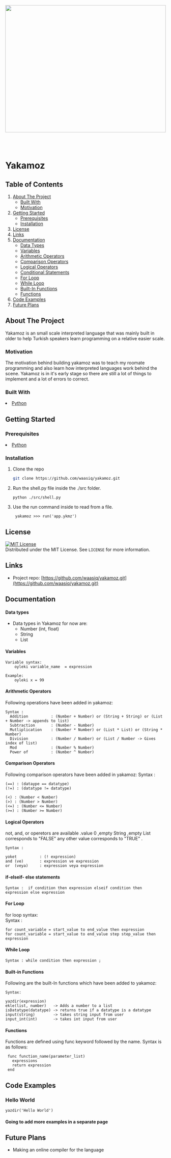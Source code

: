 <img src = 'https://socialify.git.ci/waasiq/yakamoz/image?font=Raleway&forks=1&logo=https%3A%2F%2Fi0.wp.com%2Fstorage.googleapis.com%2Fstateless-tasmaniangeographic%2F2015%2F05%2FSea-Sparkle-3-By-Leena-Wisby.jpg%3Ffit%3D1024%252C631%26ssl%3D1&name=1&owner=1&pattern=Solid&stargazers=1&theme=Dark' 
style = 'width:100%; height:400px;'>

<br />
<br />

# Yakamoz

<!-- TABLE OF CONTENTS -->
## Table of Contents
  <ol>
    <li>
      <a href="#about-the-project">About The Project</a>
      <ul>
        <li><a href="#built-with">Built With</a></li>
      </ul>
      <ul>
        <li><a href="#motivation">Motivation</a></li>
      </ul>
    </li>
    <li>
      <a href="#getting-started">Getting Started</a>
      <ul>
        <li><a href="#prerequisites">Prerequisites</a></li>
        <li><a href="#installation">Installation</a></li>
      </ul>
    </li>
    <li><a href="#license">License</a></li>
    <li><a href="#links">Links</a></li>
    <li>
      <a href="#documentation">Documentation</a>
      <ul>
        <li><a href="#data-types">Data Types</a></li>
        <li><a href="#variables">Variables</a></li>
        <li><a href="#arithmetic-operators">Arithmetic Operators</a></li>
        <li><a href="#comparison-operators">Comparison Operators</a></li>
        <li><a href="#logical-operators">Logical Operators</a></li>
        <li><a href="#conditional-statements">Conditional Statements</a></li>
        <li><a href="#for-loop">For Loop</a></li>
        <li><a href="#while-loop">While Loop</a></li>
        <li><a href="#functions">Built-In Functions</a></li>
        <li><a href="#functions">Functions</a></li>
      </ul>
    </li>
    <li>
      <a href="#examples">Code Examples</a>
    </li>
    <li><a href="#future-plans">Future Plans</a></li>
  </ol>


<!-- ABOUT THE PROJECT -->
<section id = 'about-the-project'>
<h2> About The Project </h2>

<p> Yakamoz is an small scale interpreted language that was mainly built in older to help Turkish speakers learn programming on a relative easier scale. </p>

</section>

<section id = 'motivation'>

<h3> Motivation </h3>

<p> The motivation behind building yakamoz was to teach my roomate programming and also learn how interpreted languages work behind the scene. Yakamoz is in it's early stage so there are still a lot of things to implement and a lot of errors to correct. </p>
</section>


<section id = 'built-with'>
<h3> Built With </h3>

<li><a href='https://www.python.org/'>Python</a></li>

</section>

<!-- GETTING STARTED -->
<section id = 'getting-started'>

## Getting Started
<section id = 'prerequisites'>
<h3> Prerequisites </h3>
<li><a href='https://www.python.org/'>Python</a></li>
</section>

<section id = 'installation'>

### Installation

1. Clone the repo
   ```sh
   git clone https://github.com/waasiq/yakamoz.git
   ```
2. Run the shell.py file inside the ./src folder.
    ```
    python ./src/shell.py
    ```
3. Use  the run command inside to read from a file.
   ```
    yakamoz >>> run('app.ykmz')
   ```
</section>


<section id = 'license'>
<!-- LICENSE -->
<h2>License</h2>

[![MIT License][license-logo]][license-url]<br>
Distributed under the MIT License. See `LICENSE` for more information.

<!-- CONTACT -->
<section id = 'links'>

## Links
* Project repo: [https://github.com/waasiq/yakamoz.git](https://github.com/waasiq/yakamoz.git)
</section> 

<section id = 'documentation'>

## Documentation

 <section id = 'data-types'>

  #### Data types

  - Data types in Yakamoz for now are:
    * Number (int, float)
    * String
    * List
  
  <section id = 'variables'>

  #### Variables

    Variable syntax:
        oyleki variable_name  = expression
    
    Example: 
        oyleki x = 99 
  </section>

  <section id = 'arithmetic-operators'>

  #### Arithmetic Operators 
  Following operations have been added in yakamoz: 

    Syntax :
      Addition          : (Number + Number) or (String + String) or (List + Number -> appends to list)
      Subtraction       : (Number - Number)
      Mutliplication    : (Number * Number) or (List * List) or (String * Number) 
      Division          : (Number / Number) or (List / Number -> Gives index of list)
      Mod               : (Number % Number)
      Power of          : (Number ^ Number)
  
  </section>
    
  <section id = 'comparison-operators'>

  #### Comparison Operators 
  Following comparison operators have been added in yakamoz:
    Syntax :
    
    (==) : (dataype == datatype)
    (!=) : (datatype != datatype)
    
    (<) : (Number < Number) 
    (>) : (Number > Number) 
    (<=) : (Number <= Number)
    (>=) : (Number >= Number)

  </section>

  <section id = 'logical-operators'>
   
  #### Logical Operators
  not, and, or operetors are available .value 0 ,empty String ,empty List corresponds to "FALSE" any other value corresponds to "TRUE" .  
    
    Syntax :
    
    yoket          : (! expression)
    and (ve)       : expression ve expression
    or  (veya)     : expression veya expression
    
  </section>

  <section id = 'if-statements'>

  #### if-elseif- else statements
    
    Syntax :  if condition then expression elseif condition then expression else expression
  </section>

  <section id = 'for-loop'>

  #### For Loop 
  for loop syntax:    
    Syntax :

    for count_variable = start_value to end_value then expression 
    for count_variable = start_value to end_value step step_value then expression 
  </section>

  <section id = 'while-loop'>

  #### While Loop
   
    Syntax : while condition then expression ;
  </section>

  <section id = 'built-in-functions'>

  #### Built-in Functions 
  Following are the built-In functions which have been added to yakamoz:

    Syntax:

    yazdir(expression) 
    ekle(list, number)   -> Adds a number to a list
    isDatatype(datatype) -> returns true if a datatype is a datatype 
    input(string)        -> takes string input from user 
    input_int(int)       -> takes int input from user
 </section>

 <section id = 'functions'>

 #### Functions
 Functions are defined using func keyword followed by the name. Syntax is as follows:
 ```
  func function_name(parameter_list)
    expressions
    return expression
  end 
 ```

 </section>

 <section id = 'examples'>
   
## Code Examples
  

  ### Hello World    
    yazdir('Hello World')
  
  #### Going to add more examples in a separate page

<examples>

<section id = 'future-plans'>

## Future Plans
  * Making an online compiler for the language

</section>


[license-logo]: https://img.shields.io/github/license/othneildrew/Best-README-Template.svg?style=for-the-badge
[license-url]: https://github.com/waasiq/zeta-basic/blob/main/LICENSE